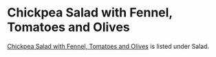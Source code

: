 # Chickpea Salad with Fennel, Tomatoes and Olives

[Chickpea Salad with Fennel, Tomatoes and Olives](../salad/chickpeaFennel.md) is listed under Salad.
